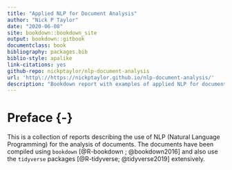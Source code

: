 ```yaml
---
title: "Applied NLP for Document Analysis"
author: "Nick P Taylor"
date: "2020-06-08"
site: bookdown::bookdown_site
output: bookdown::gitbook
documentclass: book
bibliography: packages.bib
biblio-style: apalike
link-citations: yes
github-repo: nickptaylor/nlp-document-analysis
url: 'http\://https://nickptaylor.github.io/nlp-document-analysis/'
description: "Bookdown report with examples of applied NLP for document analysis"
---
```


# Preface {-}

This is a collection of reports describing the use of NLP (Natural Language Programming) for the analysis of documents.  The documents have been compiled using `bookdown` [@R-bookdown ; @bookdown2016] and also use the `tidyverse` packages [@R-tidyverse; @tidyverse2019] extensively.

